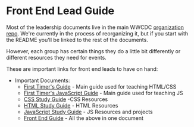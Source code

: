 # Front End Lead Guide

Most of the leadership documents live in the main WWCDC [organization repo](https://github.com/womenwhocodedc/organization/blob/master/leadership-resources). We're currently in the process of reorganizing it, but if you start with the README you'll be linked to the rest of the documents.

However, each group has certain things they do a little bit differently or different resources they need for events.

These are important links for front end leads to have on hand:
* Important Documents:
  * [First Timer's Guide](https://github.com/womenwhocodedc/front-end-community/blob/master/first-timers-guides/first_timers_guide.md) - Main guide used for teaching HTML/CSS
  * [First Timer's JavaScript Guide](https://github.com/womenwhocodedc/front-end-community/blob/master/first-timers-guides/first_timers_javascript_guide.md) - Main guide used for teaching JS
  * [CSS Study Guide](https://github.com/womenwhocodedc/front-end-community/blob/master/study-guides/CSS_study_guide.md) -CSS Resources
  * [HTML Study Guide](https://github.com/womenwhocodedc/front-end-community/blob/master/study-guides/html_study_guide.md) - HTML Resources
  * [JavaScript Study Guide](https://github.com/womenwhocodedc/front-end-community/blob/master/study-guides/javascript_study_guide.md) - JS Resources and projects
  * [Front End Guide](https://github.com/womenwhocodedc/front-end-community/blob/master/front_end_guide.md) - All the above in one document
